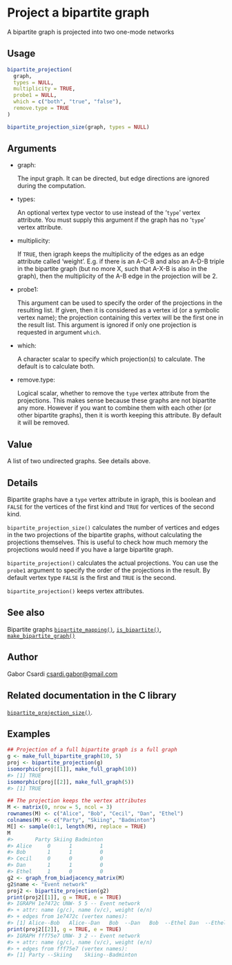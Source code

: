 # Project a bipartite graph

A bipartite graph is projected into two one-mode networks

## Usage

``` r
bipartite_projection(
  graph,
  types = NULL,
  multiplicity = TRUE,
  probe1 = NULL,
  which = c("both", "true", "false"),
  remove.type = TRUE
)

bipartite_projection_size(graph, types = NULL)
```

## Arguments

- graph:

  The input graph. It can be directed, but edge directions are ignored
  during the computation.

- types:

  An optional vertex type vector to use instead of the ‘`type`’ vertex
  attribute. You must supply this argument if the graph has no ‘`type`’
  vertex attribute.

- multiplicity:

  If `TRUE`, then igraph keeps the multiplicity of the edges as an edge
  attribute called ‘weight’. E.g. if there is an A-C-B and also an A-D-B
  triple in the bipartite graph (but no more X, such that A-X-B is also
  in the graph), then the multiplicity of the A-B edge in the projection
  will be 2.

- probe1:

  This argument can be used to specify the order of the projections in
  the resulting list. If given, then it is considered as a vertex id (or
  a symbolic vertex name); the projection containing this vertex will be
  the first one in the result list. This argument is ignored if only one
  projection is requested in argument `which`.

- which:

  A character scalar to specify which projection(s) to calculate. The
  default is to calculate both.

- remove.type:

  Logical scalar, whether to remove the `type` vertex attribute from the
  projections. This makes sense because these graphs are not bipartite
  any more. However if you want to combine them with each other (or
  other bipartite graphs), then it is worth keeping this attribute. By
  default it will be removed.

## Value

A list of two undirected graphs. See details above.

## Details

Bipartite graphs have a `type` vertex attribute in igraph, this is
boolean and `FALSE` for the vertices of the first kind and `TRUE` for
vertices of the second kind.

`bipartite_projection_size()` calculates the number of vertices and
edges in the two projections of the bipartite graphs, without
calculating the projections themselves. This is useful to check how much
memory the projections would need if you have a large bipartite graph.

`bipartite_projection()` calculates the actual projections. You can use
the `probe1` argument to specify the order of the projections in the
result. By default vertex type `FALSE` is the first and `TRUE` is the
second.

`bipartite_projection()` keeps vertex attributes.

## See also

Bipartite graphs
[`bipartite_mapping()`](https://r.igraph.org/reference/bipartite_mapping.md),
[`is_bipartite()`](https://r.igraph.org/reference/is_bipartite.md),
[`make_bipartite_graph()`](https://r.igraph.org/reference/make_bipartite_graph.md)

## Author

Gabor Csardi <csardi.gabor@gmail.com>

## Related documentation in the C library

[`bipartite_projection_size()`](https://igraph.org/c/html/latest/igraph-Bipartite.html#igraph_bipartite_projection_size).

## Examples

``` r
## Projection of a full bipartite graph is a full graph
g <- make_full_bipartite_graph(10, 5)
proj <- bipartite_projection(g)
isomorphic(proj[[1]], make_full_graph(10))
#> [1] TRUE
isomorphic(proj[[2]], make_full_graph(5))
#> [1] TRUE

## The projection keeps the vertex attributes
M <- matrix(0, nrow = 5, ncol = 3)
rownames(M) <- c("Alice", "Bob", "Cecil", "Dan", "Ethel")
colnames(M) <- c("Party", "Skiing", "Badminton")
M[] <- sample(0:1, length(M), replace = TRUE)
M
#>       Party Skiing Badminton
#> Alice     0      1         1
#> Bob       1      1         0
#> Cecil     0      0         0
#> Dan       1      1         0
#> Ethel     1      0         0
g2 <- graph_from_biadjacency_matrix(M)
g2$name <- "Event network"
proj2 <- bipartite_projection(g2)
print(proj2[[1]], g = TRUE, e = TRUE)
#> IGRAPH 1e7472c UNW- 5 5 -- Event network
#> + attr: name (g/c), name (v/c), weight (e/n)
#> + edges from 1e7472c (vertex names):
#> [1] Alice--Bob   Alice--Dan   Bob  --Dan   Bob  --Ethel Dan  --Ethel
print(proj2[[2]], g = TRUE, e = TRUE)
#> IGRAPH fff75e7 UNW- 3 2 -- Event network
#> + attr: name (g/c), name (v/c), weight (e/n)
#> + edges from fff75e7 (vertex names):
#> [1] Party --Skiing    Skiing--Badminton
```
